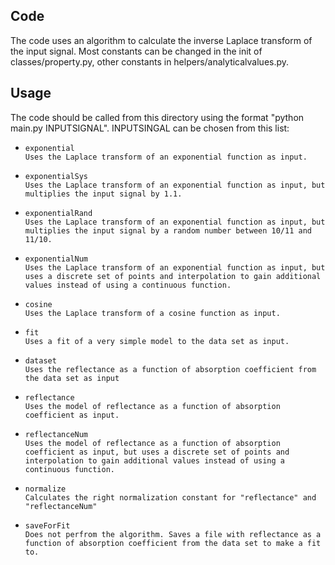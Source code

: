 ## Code
The code uses an algorithm to calculate the inverse Laplace transform of the input signal. Most constants can be changed in the init of classes/property.py, other constants in helpers/analyticalvalues.py.

## Usage
The code should be called from this directory using the format "python main.py INPUTSIGNAL". INPUTSINGAL can be chosen from this list:
-     exponential
      Uses the Laplace transform of an exponential function as input.
-     exponentialSys
      Uses the Laplace transform of an exponential function as input, but multiplies the input signal by 1.1.
-     exponentialRand
      Uses the Laplace transform of an exponential function as input, but multiplies the input signal by a random number between 10/11 and 11/10.
-     exponentialNum
      Uses the Laplace transform of an exponential function as input, but uses a discrete set of points and interpolation to gain additional values instead of using a continuous function.
-     cosine
      Uses the Laplace transform of a cosine function as input.
-     fit
      Uses a fit of a very simple model to the data set as input.
-     dataset
      Uses the reflectance as a function of absorption coefficient from the data set as input
-     reflectance
      Uses the model of reflectance as a function of absorption coefficient as input.
-     reflectanceNum
      Uses the model of reflectance as a function of absorption coefficient as input, but uses a discrete set of points and interpolation to gain additional values instead of using a continuous function.
-     normalize
      Calculates the right normalization constant for "reflectance" and "reflectanceNum"
-     saveForFit
      Does not perfrom the algorithm. Saves a file with reflectance as a function of absorption coefficient from the data set to make a fit to.
